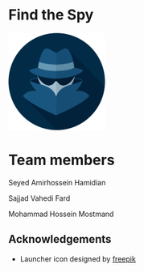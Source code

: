 # Find the Spy

![alt text](https://github.com/ahamidian/findthespy/blob/master/app/src/main/res/mipmap-xxxhdpi/ic_launcher.png "Find the Spy")

# Team members

Seyed Amirhossein Hamidian

Sajjad Vahedi Fard

Mohammad Hossein Mostmand

## Acknowledgements
*    Launcher icon designed by [freepik](https://freepik.com)
